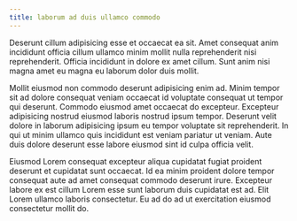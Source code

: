 ```yaml
---
title: laborum ad duis ullamco commodo
---
```


Deserunt cillum adipisicing esse et occaecat ea sit. Amet consequat anim incididunt officia cillum ullamco minim mollit nulla reprehenderit nisi reprehenderit. Officia incididunt in dolore ex amet cillum. Sunt anim nisi magna amet eu magna eu laborum dolor duis mollit.

Mollit eiusmod non commodo deserunt adipisicing enim ad. Minim tempor sit ad dolore consequat veniam occaecat id voluptate consequat ut tempor qui deserunt. Commodo eiusmod amet occaecat do excepteur. Excepteur adipisicing nostrud eiusmod laboris nostrud ipsum tempor. Deserunt velit dolore in laborum adipisicing ipsum eu tempor voluptate sit reprehenderit. In qui ut minim ullamco quis incididunt est veniam pariatur ut veniam. Aute duis dolore deserunt esse labore eiusmod sint id culpa officia velit.

Eiusmod Lorem consequat excepteur aliqua cupidatat fugiat proident deserunt et cupidatat sunt occaecat. Id ea minim proident dolore tempor consequat aute ad amet consequat commodo deserunt irure. Excepteur labore ex est cillum Lorem esse sunt laborum duis cupidatat est ad. Elit Lorem ullamco laboris consectetur. Eu ad do ad ut exercitation eiusmod consectetur mollit do.
